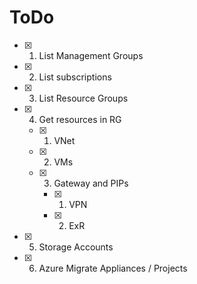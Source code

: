 # ToDo

- [x] 1. List Management Groups
- [x] 2. List subscriptions
- [x] 3. List Resource Groups
- [x] 4. Get resources in RG
  - [X] 1. VNet
  - [X] 2. VMs
  - [x] 3. Gateway and PIPs
    - [x] 1. VPN
    - [x] 2. ExR
- [x] 5. Storage Accounts
- [x] 6. Azure Migrate Appliances / Projects
